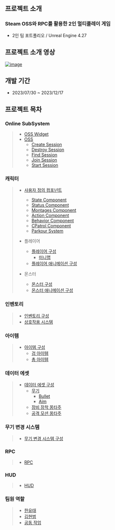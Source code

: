 ## 프로젝트 소개

### Steam OSS와 RPC를 활용한 2인 멀티플레이 게임

- 2인 팀 포트폴리오 / Unreal Engine 4.27

## 프로젝트 소개 영상

[![image](https://github.com/HanYooTae/Unreal-Game-Project1/assets/41534351/219315b8-22ca-4c86-8ea6-e220abdc1c53)](https://youtu.be/LedMGxR1QEk)


## 개발 기간
- 2023/07/30 ~ 2023/12/17


## 프로젝트 목차

### Online SubSystem
> + [OSS Widget](https://github.com/HanYooTae/Unreal-Game-Project1/blob/main/%ED%94%84%EB%A1%9C%EC%A0%9D%ED%8A%B8%20%EA%B0%9C%EC%9A%94/OnlineSubSystem/OnlineSubSystem_Widget.md)
> + [OSS](https://github.com/HanYooTae/Unreal-Game-Project1/blob/main/%ED%94%84%EB%A1%9C%EC%A0%9D%ED%8A%B8%20%EA%B0%9C%EC%9A%94/OnlineSubSystem/OnlineSubSystem.md)
>   + [Create Session](https://github.com/HanYooTae/Unreal-Game-Project1/blob/main/%ED%94%84%EB%A1%9C%EC%A0%9D%ED%8A%B8%20%EA%B0%9C%EC%9A%94/OnlineSubSystem/OSS_CreateSession.md)
>   + [Destroy Session](https://github.com/HanYooTae/Unreal-Game-Project1/blob/main/%ED%94%84%EB%A1%9C%EC%A0%9D%ED%8A%B8%20%EA%B0%9C%EC%9A%94/OnlineSubSystem/OSS_DestroySession.md)
>   + [Find Session](https://github.com/HanYooTae/Unreal-Game-Project1/blob/main/%ED%94%84%EB%A1%9C%EC%A0%9D%ED%8A%B8%20%EA%B0%9C%EC%9A%94/OnlineSubSystem/OSS_FindSession.md)
>   + [Join Session](https://github.com/HanYooTae/Unreal-Game-Project1/blob/main/%ED%94%84%EB%A1%9C%EC%A0%9D%ED%8A%B8%20%EA%B0%9C%EC%9A%94/OnlineSubSystem/OSS_JoinSession.md)
>   + [Start Session](https://github.com/HanYooTae/Unreal-Game-Project1/blob/main/%ED%94%84%EB%A1%9C%EC%A0%9D%ED%8A%B8%20%EA%B0%9C%EC%9A%94/OnlineSubSystem/OSS_StartSession.md)


### 캐릭터

> + [사용자 정의 컴포넌트](https://github.com/HanYooTae/Unreal-Game-Project1/blob/main/%ED%94%84%EB%A1%9C%EC%A0%9D%ED%8A%B8%20%EA%B0%9C%EC%9A%94/Characters/Components/Components.md)
>
>   + [State Component](https://github.com/HanYooTae/Unreal-Game-Project1/blob/main/%ED%94%84%EB%A1%9C%EC%A0%9D%ED%8A%B8%20%EA%B0%9C%EC%9A%94/Characters/Components/StateComponent.md)
>   + [Status Component](https://github.com/HanYooTae/Unreal-Game-Project1/blob/main/%ED%94%84%EB%A1%9C%EC%A0%9D%ED%8A%B8%20%EA%B0%9C%EC%9A%94/Characters/Components/StatusComponent.md)
>   + [Montages Component](https://github.com/HanYooTae/Unreal-Game-Project1/blob/main/%ED%94%84%EB%A1%9C%EC%A0%9D%ED%8A%B8%20%EA%B0%9C%EC%9A%94/Characters/Components/MontagesComponent.md)
>   + [Action Component](https://github.com/HanYooTae/Unreal-Game-Project1/blob/main/%ED%94%84%EB%A1%9C%EC%A0%9D%ED%8A%B8%20%EA%B0%9C%EC%9A%94/Characters/Components/ActionComponent.md)
>   + [Behavior Component](https://github.com/HanYooTae/Unreal-Game-Project1/blob/main/%ED%94%84%EB%A1%9C%EC%A0%9D%ED%8A%B8%20%EA%B0%9C%EC%9A%94/Characters/Components/BehaviorComponent.md)
>   + [CPatrol Component](https://github.com/HanYooTae/Unreal-Game-Project1/blob/main/%ED%94%84%EB%A1%9C%EC%A0%9D%ED%8A%B8%20%EA%B0%9C%EC%9A%94/Characters/Components/PatrolComponent.md)
>   + [Parkour System](https://github.com/HanYooTae/Unreal-Game-Project1/blob/main/%ED%94%84%EB%A1%9C%EC%A0%9D%ED%8A%B8%20%EA%B0%9C%EC%9A%94/Characters/ParkourSystemComponent/PakourSystem.md)
>
> + 플레이어
>    + [플레이어 구성](https://github.com/HanYooTae/Unreal-Game-Project1/blob/main/%ED%94%84%EB%A1%9C%EC%A0%9D%ED%8A%B8%20%EA%B0%9C%EC%9A%94/Characters/Player/Player.md)
>      + [미니맵](https://github.com/HanYooTae/Unreal-Game-Project1/blob/main/%ED%94%84%EB%A1%9C%EC%A0%9D%ED%8A%B8%20%EA%B0%9C%EC%9A%94/Characters/Player/Minimap.md) 
>    + [플레이어 애니메이션 구성](https://github.com/HanYooTae/Unreal-Game-Project1/blob/main/%ED%94%84%EB%A1%9C%EC%A0%9D%ED%8A%B8%20%EA%B0%9C%EC%9A%94/Characters/Player/PlayerComposit.md)
>
> + 몬스터
>    + [몬스터 구성](https://github.com/HanYooTae/Unreal-Game-Project1/blob/main/%ED%94%84%EB%A1%9C%EC%A0%9D%ED%8A%B8%20%EA%B0%9C%EC%9A%94/Characters/Enemy/Enemy.md)
>    + [몬스터 애니메이션 구성](https://github.com/HanYooTae/Unreal-Game-Project1/blob/main/%ED%94%84%EB%A1%9C%EC%A0%9D%ED%8A%B8%20%EA%B0%9C%EC%9A%94/Characters/Enemy/EnemyComposit.md)


### 인벤토리

> + [인벤토리 구성](https://github.com/HanYooTae/Unreal-Game-Project1/blob/main/%ED%94%84%EB%A1%9C%EC%A0%9D%ED%8A%B8%20%EA%B0%9C%EC%9A%94/Inventory/inventory.md)
> + [상호작용 시스템](https://github.com/HanYooTae/Unreal-Game-Project1/blob/main/%ED%94%84%EB%A1%9C%EC%A0%9D%ED%8A%B8%20%EA%B0%9C%EC%9A%94/Inventory/Interact.md)


### 아이템

> + [아이템 구성](https://github.com/HanYooTae/Unreal-Game-Project1/blob/main/%ED%94%84%EB%A1%9C%EC%A0%9D%ED%8A%B8%20%EA%B0%9C%EC%9A%94/Items/Items.md)
>    + [검 아이템](https://github.com/HanYooTae/Unreal-Game-Project1/blob/main/%ED%94%84%EB%A1%9C%EC%A0%9D%ED%8A%B8%20%EA%B0%9C%EC%9A%94/Items/Sword.md)
>    + [총 아이템](https://github.com/HanYooTae/Unreal-Game-Project1/blob/main/%ED%94%84%EB%A1%9C%EC%A0%9D%ED%8A%B8%20%EA%B0%9C%EC%9A%94/Items/Sniper.md)


### 데이터 에셋

> + [데이터 에셋 구성](https://github.com/HanYooTae/Unreal-Game-Project1/blob/main/%ED%94%84%EB%A1%9C%EC%A0%9D%ED%8A%B8%20%EA%B0%9C%EC%9A%94/DataAssets/DataAssets.md)
>    + [무기](https://github.com/HanYooTae/Unreal-Game-Project1/blob/main/%ED%94%84%EB%A1%9C%EC%A0%9D%ED%8A%B8%20%EA%B0%9C%EC%9A%94/DataAssets/Weapon.md)
>      + [Bullet](https://github.com/HanYooTae/Unreal-Game-Project1/blob/main/%ED%94%84%EB%A1%9C%EC%A0%9D%ED%8A%B8%20%EA%B0%9C%EC%9A%94/DataAssets/Bullet.md)
>      + [Aim](https://github.com/HanYooTae/Unreal-Game-Project1/blob/main/%ED%94%84%EB%A1%9C%EC%A0%9D%ED%8A%B8%20%EA%B0%9C%EC%9A%94/DataAssets/Aim.md)
>    + [장비 장착 몽타주](https://github.com/HanYooTae/Unreal-Game-Project1/blob/main/%ED%94%84%EB%A1%9C%EC%A0%9D%ED%8A%B8%20%EA%B0%9C%EC%9A%94/DataAssets/Equipment.md)
>    + [공격 모션 몽타주](https://github.com/HanYooTae/Unreal-Game-Project1/blob/main/%ED%94%84%EB%A1%9C%EC%A0%9D%ED%8A%B8%20%EA%B0%9C%EC%9A%94/DataAssets/DoAction.md)

### 무기 변경 시스템

> + [무기 변경 시스템 구성](https://github.com/HanYooTae/Unreal-Game-Project1/blob/main/%ED%94%84%EB%A1%9C%EC%A0%9D%ED%8A%B8%20%EA%B0%9C%EC%9A%94/%EB%AC%B4%EA%B8%B0%20%EB%B3%80%EA%B2%BD%20%EC%8B%9C%EC%8A%A4%ED%85%9C/%EB%AC%B4%EA%B8%B0%20%EB%B3%80%EA%B2%BD%20%EC%8B%9C%EC%8A%A4%ED%85%9C.md)

### RPC
> + [RPC](https://github.com/HanYooTae/Unreal-Game-Project1/blob/main/%ED%94%84%EB%A1%9C%EC%A0%9D%ED%8A%B8%20%EA%B0%9C%EC%9A%94/RPC/RPC.md)

### HUD
> + [HUD](https://github.com/HanYooTae/Unreal-Game-Project1/blob/main/%ED%94%84%EB%A1%9C%EC%A0%9D%ED%8A%B8%20%EA%B0%9C%EC%9A%94/Utilities/HUD.md)

### 팀원 역할
> + [한유태](https://github.com/HanYooTae/Unreal-Game-Project1/blob/main/%ED%94%84%EB%A1%9C%EC%A0%9D%ED%8A%B8%20%EA%B0%9C%EC%9A%94/%ED%8C%80%EC%9B%90%EC%97%AD%ED%95%A0/%ED%95%9C%EC%9C%A0%ED%83%9C.md)
> + [김현범](https://github.com/HanYooTae/Unreal-Game-Project1/blob/main/%ED%94%84%EB%A1%9C%EC%A0%9D%ED%8A%B8%20%EA%B0%9C%EC%9A%94/%ED%8C%80%EC%9B%90%EC%97%AD%ED%95%A0/%EA%B9%80%ED%98%84%EB%B2%94.md)
> + [공동 작업](https://github.com/HanYooTae/Unreal-Game-Project1/blob/main/%ED%94%84%EB%A1%9C%EC%A0%9D%ED%8A%B8%20%EA%B0%9C%EC%9A%94/%ED%8C%80%EC%9B%90%EC%97%AD%ED%95%A0/%EA%B3%B5%EB%8F%99%EC%9E%91%EC%97%85.md)
